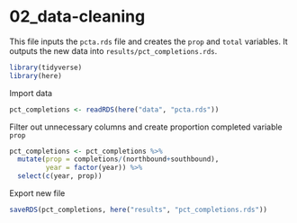 02\_data-cleaning
================

This file inputs the `pcta.rds` file and creates the `prop` and `total`
variables. It outputs the new data into `results/pct_completions.rds`.

``` r
library(tidyverse)
library(here)
```

Import data

``` r
pct_completions <- readRDS(here("data", "pcta.rds"))
```

Filter out unnecessary columns and create proportion completed variable
`prop`

``` r
pct_completions <- pct_completions %>%
  mutate(prop = completions/(northbound+southbound),
         year = factor(year)) %>%
  select(c(year, prop))
```

Export new file

``` r
saveRDS(pct_completions, here("results", "pct_completions.rds"))
```
